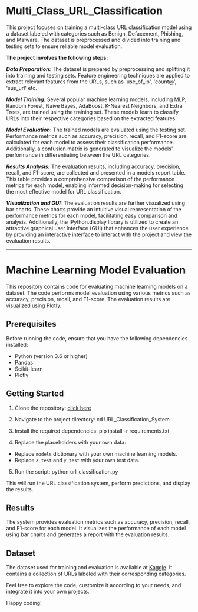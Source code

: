 # Multi_Class_URL_Classification
This project focuses on training a multi-class URL classification model using a dataset labeled with categories such as Benign, Defacement, Phishing, and Malware. The dataset is preprocessed and divided into training and testing sets to ensure reliable model evaluation.

**The project involves the following steps:**

***Data Preparation:*** The dataset is prepared by preprocessing and splitting it into training and testing sets. Feature engineering techniques are applied to extract relevant features from the URLs, such as 'use_of_ip', 'count@', 'sus_url' etc.

***Model Training:*** Several popular machine learning models, including MLP, Random Forest, Naive Bayes, AdaBoost, K-Nearest Neighbors, and Extra Trees, are trained using the training set. These models learn to classify URLs into their respective categories based on the extracted features.

***Model Evaluation***: The trained models are evaluated using the testing set. Performance metrics such as accuracy, precision, recall, and F1-score are calculated for each model to assess their classification performance. Additionally, a confusion matrix is generated to visualize the models' performance in differentiating between the URL categories.

***Results Analysis:*** The evaluation results, including accuracy, precision, recall, and F1-score, are collected and presented in a models report table. This table provides a comprehensive comparison of the performance metrics for each model, enabling informed decision-making for selecting the most effective model for URL classification.

***Visualization and GUI:*** The evaluation results are further visualized using bar charts. These charts provide an intuitive visual representation of the performance metrics for each model, facilitating easy comparison and analysis. Additionally, the IPython.display library is utilized to create an attractive graphical user interface (GUI) that enhances the user experience by providing an interactive interface to interact with the project and view the evaluation results.

********************************************************************************************************************************************************************
# Machine Learning Model Evaluation

This repository contains code for evaluating machine learning models on a dataset. The code performs model evaluation using various metrics such as accuracy, precision, recall, and F1-score. The evaluation results are visualized using Plotly.

## Prerequisites

Before running the code, ensure that you have the following dependencies installed:

- Python (version 3.6 or higher)
- Pandas
- Scikit-learn
- Plotly

## Getting Started

1. Clone the repository:
[click here](https://github.com/ramya-bashkaran/Multi_Class_URL_Classification.git)

3. Navigate to the project directory:
cd URL_Classification_System


4. Install the required dependencies:
pip install -r requirements.txt

5. Replace the placeholders with your own data:

- Replace `models` dictionary with your own machine learning models.
- Replace `X_test` and `y_test` with your own test data.

5. Run the script:
python url_classification.py

This will run the URL classification system, perform predictions, and display the results.

## Results

The system provides evaluation metrics such as accuracy, precision, recall, and F1-score for each model. It visualizes the performance of each model using bar charts and generates a report with the evaluation results.

## Dataset

The dataset used for training and evaluation is available at [Kaggle](https://www.kaggle.com/datasets/sid321axn/malicious-urls-dataset). 
It contains a collection of URLs labeled with their corresponding categories.

Feel free to explore the code, customize it according to your needs, and integrate it into your own projects. 


Happy coding!




